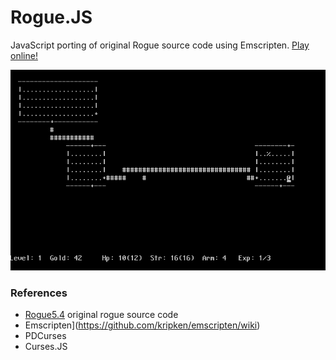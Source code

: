 Rogue.JS
========

JavaScript porting of original Rogue source code using Emscripten. [Play online!](http://mad4j.github.io/rogue.js/rogue.html)

![Rogue](in-game.png)

### References
* [Rogue5.4](http://rogue.rogueforge.net/rogue-5-4/) original rogue source code
* Emscripten](https://github.com/kripken/emscripten/wiki)
* PDCurses
* Curses.JS

